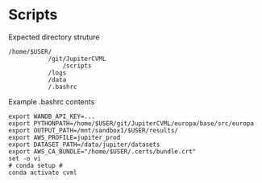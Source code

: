 # Scripts

Expected directory struture

```
/home/$USER/
           /git/JupiterCVML
               /scripts
           /logs
           /data
           /.bashrc
```

Example .bashrc contents

```
export WANDB_API_KEY=...
export PYTHONPATH=/home/$USER/git/JupiterCVML/europa/base/src/europa
export OUTPUT_PATH=/mnt/sandbox1/$USER/results/
export AWS_PROFILE=jupiter_prod
export DATASET_PATH=/data/jupiter/datasets
export AWS_CA_BUNDLE="/home/$USER/.certs/bundle.crt"
set -o vi
# conda setup #
conda activate cvml
```
